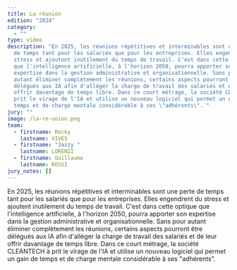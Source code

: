 ```yaml
---
title: La réunion
edition: "2024"
category:
  - ""
type: video
description: "En 2025, les réunions répétitives et interminables sont une perte
  de temps tant pour les salariés que pour les entreprises. Elles engendrent du
  stress et ajoutent inutilement du temps de travail. C'est dans cette optique
  que l'intelligence artificielle, à l'horizon 2050, pourra apporter son
  expertise dans la gestion administrative et organisationnelle. Sans pour
  autant éliminer complètement les réunions, certains aspects pourront être
  délégués aux IA afin d'alléger la charge de travail des salariés et de leur
  offrir davantage de temps libre. Dans ce court métrage, la société CLEANTECH à
  prit le virage de l'IA et utilise un nouveau logiciel qui permet un gain de
  temps et de charge mentale considérable à ses \"adhérents\". "
jury: ""
image: /la-re-union.png
team:
  - firstname: Rocky
    lastname: VIVES
  - firstname: "Jazzy "
    lastname: LORENZI
  - firstname: Guillaume
    lastname: ROSSI
jury_notes: []
---
```

En 2025, les réunions répétitives et interminables sont une perte de temps tant pour les salariés que pour les entreprises. Elles engendrent du stress et ajoutent inutilement du temps de travail. C'est dans cette optique que l'intelligence artificielle, à l'horizon 2050, pourra apporter son expertise dans la gestion administrative et organisationnelle. Sans pour autant éliminer complètement les réunions, certains aspects pourront être délégués aux IA afin d'alléger la charge de travail des salariés et de leur offrir davantage de temps libre. Dans ce court métrage, la société CLEANTECH à prit le virage de l'IA et utilise un nouveau logiciel qui permet un gain de temps et de charge mentale considérable à ses "adhérents".

